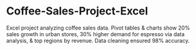 # Coffee-Sales-Project-Excel
Excel project analyzing coffee sales data. Pivot tables &amp; charts show 20% sales growth in urban stores, 30% higher demand for espresso via data analysis, &amp; top regions by revenue. Data cleaning ensured 98% accuracy.

